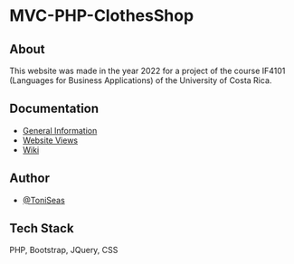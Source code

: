 # MVC-PHP-ClothesShop

## About
This website was made in the year 2022 for a project of the course IF4101 (Languages for Business Applications) of the University of Costa Rica.

## Documentation

* [General Information](https://github.com/ToniSeas/MVC-PHP-ClothesShop/wiki#general-information)
* [Website Views](https://github.com/ToniSeas/MVC-PHP-ClothesShop/wiki#app-views)
* [Wiki](https://github.com/ToniSeas/MVC-PHP-ClothesShop/wiki)

## Author
- [@ToniSeas](https://github.com/ToniSeas)

## Tech Stack

PHP, Bootstrap, JQuery, CSS

